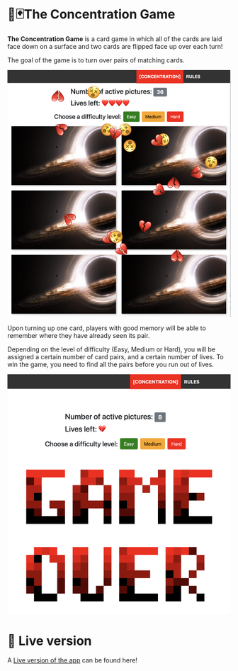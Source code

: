 # 🧠🃏The Concentration Game

**The Concentration Game** is a card game in which all of the cards are laid face down on a surface and two cards are flipped face up over each turn!

The goal of the game is to turn over pairs of matching cards.

![Concentration Game - Play](https://raw.githubusercontent.com/MyElectricSheep/Vanilla-JS-The-Concentration-Game/main/concentration-game-screenshot-play.png)

Upon turning up one card, players with good memory will be able to remember where they have already seen its pair.

Depending on the level of difficulty (Easy, Medium or Hard), you will be assigned a certain number of card pairs, and a certain number of lives. To win the game, you need to find all the pairs before you run out of lives.

![Concentration Game - Game Over](https://raw.githubusercontent.com/MyElectricSheep/Vanilla-JS-The-Concentration-Game/main/concentration-game-screenshot-game-over.png)

# 🚀 Live version

A [Live version of the app](https://concentration.ben.express/) can be found here!
